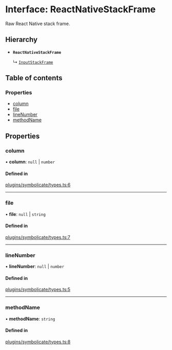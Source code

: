 # Interface: ReactNativeStackFrame

Raw React Native stack frame.

## Hierarchy

- **`ReactNativeStackFrame`**

  ↳ [`InputStackFrame`](InputStackFrame.md)

## Table of contents

### Properties

- [column](ReactNativeStackFrame.md#column)
- [file](ReactNativeStackFrame.md#file)
- [lineNumber](ReactNativeStackFrame.md#linenumber)
- [methodName](ReactNativeStackFrame.md#methodname)

## Properties

### column

• **column**: ``null`` \| `number`

#### Defined in

[plugins/symbolicate/types.ts:6](https://github.com/callstack/repack/blob/81f067f/packages/dev-server/src/plugins/symbolicate/types.ts#L6)

___

### file

• **file**: ``null`` \| `string`

#### Defined in

[plugins/symbolicate/types.ts:7](https://github.com/callstack/repack/blob/81f067f/packages/dev-server/src/plugins/symbolicate/types.ts#L7)

___

### lineNumber

• **lineNumber**: ``null`` \| `number`

#### Defined in

[plugins/symbolicate/types.ts:5](https://github.com/callstack/repack/blob/81f067f/packages/dev-server/src/plugins/symbolicate/types.ts#L5)

___

### methodName

• **methodName**: `string`

#### Defined in

[plugins/symbolicate/types.ts:8](https://github.com/callstack/repack/blob/81f067f/packages/dev-server/src/plugins/symbolicate/types.ts#L8)
